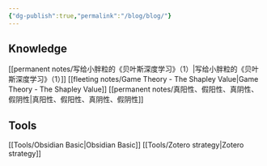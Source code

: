 ```yaml
---
{"dg-publish":true,"permalink":"/blog/blog/"}
---
```



## Knowledge
[[permanent notes/写给小胖粒的《贝叶斯深度学习》（1）\|写给小胖粒的《贝叶斯深度学习》（1）]]
[[fleeting notes/Game Theory - The Shapley Value\|Game Theory - The Shapley Value]]
[[permanent notes/真阳性、假阳性、真阴性、假阴性\|真阳性、假阳性、真阴性、假阴性]]

## Tools
[[Tools/Obsidian Basic\|Obsidian Basic]] 
[[Tools/Zotero strategy\|Zotero strategy]]